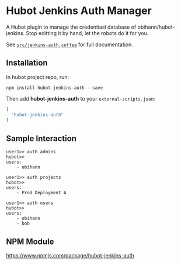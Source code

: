 # Hubot Jenkins Auth Manager

A Hubot plugin to manage the credentiasl database of obihann/hubot-jenkins. Stop editting it by hand, let the robots do it for you.

See [`src/jenkins-auth.coffee`](src/jenkins-auth.coffee) for full documentation.

## Installation

In hubot project repo, run:

`npm install hubot-jenkins-auth --save`

Then add **hubot-jenkins-auth** to your `external-scripts.json`:

```json
[
  "hubot-jenkins-auth"
]
```

## Sample Interaction

```
user1>> auth admins
hubot>>
users: 
    - obihann

user1>> auth projects
hubot>>
users: 
    - Prod Deployment A

user1>> auth users
hubot>>
users: 
    - obihann
    - bob
```

## NPM Module

https://www.npmjs.com/package/hubot-jenkins-auth
